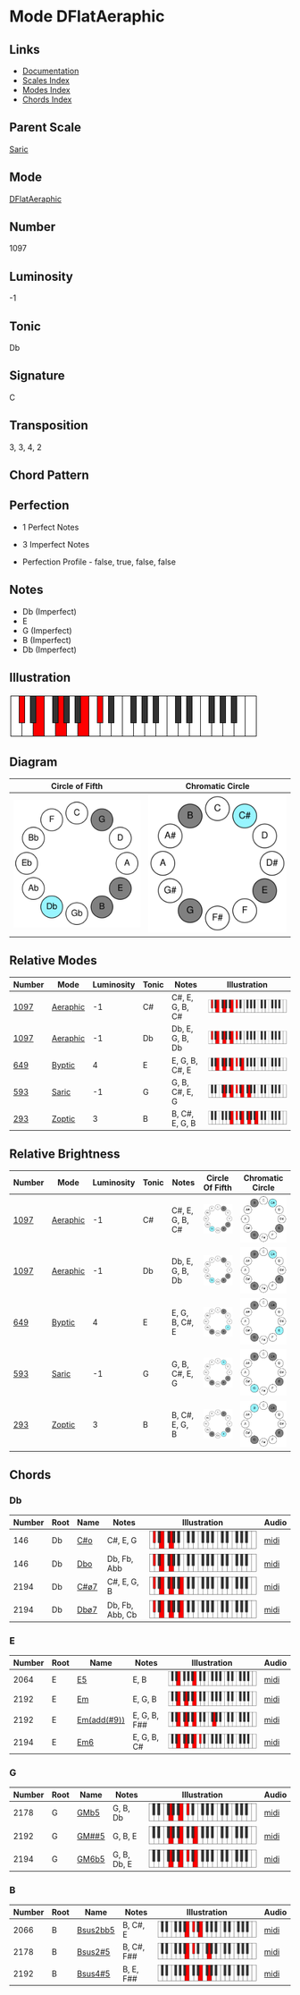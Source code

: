 # Mode DFlatAeraphic

## Links

- [Documentation](README.md)
- [Scales Index](Scales.md)
- [Modes Index](Modes.md)
- [Chords Index](Chords.md)

## Parent Scale

[Saric](ScaleSaric.md)

## Mode

[DFlatAeraphic](ModeDFlatAeraphic.md)

## Number

1097

## Luminosity

-1

## Tonic

Db

## Signature

C

## Transposition

3, 3, 4, 2

## Chord Pattern



## Perfection

 - 1 Perfect Notes

 - 3 Imperfect Notes

 - Perfection Profile - false, true, false, false

## Notes

- Db (Imperfect)
- E
- G (Imperfect)
- B (Imperfect)
- Db (Imperfect)

## Illustration

![DFlatAeraphic](ModeDFlatAeraphic.png)

## Diagram

| Circle of Fifth | Chromatic Circle |
|-----------------|------------------|
| ![DFlatAeraphic](CircleOfFifthModeDFlatAeraphic.svg) | ![DFlatAeraphic](ChromaticCircleModeDFlatAeraphic.svg) |
## Relative Modes

| Number | Mode | Luminosity | Tonic | Notes | Illustration |
|--------|------|------------|-------|-------|--------------|
| [1097](https://ianring.com/musictheory/scales/1097) | [Aeraphic](ModeAeraphic.md) | -1 | C# | C#, E, G, B, C# | ![CSharpAeraphic](ModeCSharpAeraphic.png) |
| [1097](https://ianring.com/musictheory/scales/1097) | [Aeraphic](ModeAeraphic.md) | -1 | Db | Db, E, G, B, Db | ![DFlatAeraphic](ModeDFlatAeraphic.png) |
| [649](https://ianring.com/musictheory/scales/649) | [Byptic](ModeByptic.md) | 4 | E | E, G, B, C#, E | ![ENaturalByptic](ModeENaturalByptic.png) |
| [593](https://ianring.com/musictheory/scales/593) | [Saric](ModeSaric.md) | -1 | G | G, B, C#, E, G | ![GNaturalSaric](ModeGNaturalSaric.png) |
| [293](https://ianring.com/musictheory/scales/293) | [Zoptic](ModeZoptic.md) | 3 | B | B, C#, E, G, B | ![BNaturalZoptic](ModeBNaturalZoptic.png) |
## Relative Brightness

| Number | Mode | Luminosity | Tonic | Notes | Circle Of Fifth | Chromatic Circle |
|--------|------|------------|-------|-------|-----------------|------------------|
| [1097](https://ianring.com/musictheory/scales/1097) | [Aeraphic](ModeAeraphic.md) | -1 | C# | C#, E, G, B, C# | ![CSharpAeraphic](CircleOfFifthModeCSharpAeraphic.svg) | ![CSharpAeraphic](ChromaticCircleModeCSharpAeraphic.svg) |
| [1097](https://ianring.com/musictheory/scales/1097) | [Aeraphic](ModeAeraphic.md) | -1 | Db | Db, E, G, B, Db | ![DFlatAeraphic](CircleOfFifthModeDFlatAeraphic.svg) | ![DFlatAeraphic](ChromaticCircleModeDFlatAeraphic.svg) |
| [649](https://ianring.com/musictheory/scales/649) | [Byptic](ModeByptic.md) | 4 | E | E, G, B, C#, E | ![ENaturalByptic](CircleOfFifthModeENaturalByptic.svg) | ![ENaturalByptic](ChromaticCircleModeENaturalByptic.svg) |
| [593](https://ianring.com/musictheory/scales/593) | [Saric](ModeSaric.md) | -1 | G | G, B, C#, E, G | ![GNaturalSaric](CircleOfFifthModeGNaturalSaric.svg) | ![GNaturalSaric](ChromaticCircleModeGNaturalSaric.svg) |
| [293](https://ianring.com/musictheory/scales/293) | [Zoptic](ModeZoptic.md) | 3 | B | B, C#, E, G, B | ![BNaturalZoptic](CircleOfFifthModeBNaturalZoptic.svg) | ![BNaturalZoptic](ChromaticCircleModeBNaturalZoptic.svg) |

## Chords

### Db

| Number | Root | Name | Notes | Illustration | Audio |
|--------|------|------|-------|--------------|-------|
| 146 | Db | [C#o](ChordCSharpDiminished.md) | C#, E, G | ![C#o](ChordCSharpDiminishedRootPosition.png) | [midi](ChordCSharpDiminishedRootPosition.mid) |
| 146 | Db | [Dbo](ChordDFlatDiminished.md) | Db, Fb, Abb | ![Dbo](ChordDFlatDiminishedRootPosition.png) | [midi](ChordDFlatDiminishedRootPosition.mid) |
| 2194 | Db | [C#ø7](ChordCSharpHalfDiminishedSeventh.md) | C#, E, G, B | ![C#ø7](ChordCSharpHalfDiminishedSeventhRootPosition.png) | [midi](ChordCSharpHalfDiminishedSeventhRootPosition.mid) |
| 2194 | Db | [Dbø7](ChordDFlatHalfDiminishedSeventh.md) | Db, Fb, Abb, Cb | ![Dbø7](ChordDFlatHalfDiminishedSeventhRootPosition.png) | [midi](ChordDFlatHalfDiminishedSeventhRootPosition.mid) |

### E

| Number | Root | Name | Notes | Illustration | Audio |
|--------|------|------|-------|--------------|-------|
| 2064 | E | [E5](ChordENaturalPowerChord.md) | E, B | ![E5](ChordENaturalPowerChordRootPosition.png) | [midi](ChordENaturalPowerChordRootPosition.mid) |
| 2192 | E | [Em](ChordENaturalMinor.md) | E, G, B | ![Em](ChordENaturalMinorRootPosition.png) | [midi](ChordENaturalMinorRootPosition.mid) |
| 2192 | E | [Em(add(#9))](ChordENaturalMinorAddSharpNinth.md) | E, G, B, F## | ![Em(add(#9))](ChordENaturalMinorAddSharpNinthRootPosition.png) | [midi](ChordENaturalMinorAddSharpNinthRootPosition.mid) |
| 2194 | E | [Em6](ChordENaturalMinorSixth.md) | E, G, B, C# | ![Em6](ChordENaturalMinorSixthRootPosition.png) | [midi](ChordENaturalMinorSixthRootPosition.mid) |

### G

| Number | Root | Name | Notes | Illustration | Audio |
|--------|------|------|-------|--------------|-------|
| 2178 | G | [GMb5](ChordGNaturalMajorFlatFifth.md) | G, B, Db | ![GMb5](ChordGNaturalMajorFlatFifthRootPosition.png) | [midi](ChordGNaturalMajorFlatFifthRootPosition.mid) |
| 2192 | G | [GM##5](ChordGNaturalMajorDoubleSharpFifth.md) | G, B, E | ![GM##5](ChordGNaturalMajorDoubleSharpFifthRootPosition.png) | [midi](ChordGNaturalMajorDoubleSharpFifthRootPosition.mid) |
| 2194 | G | [GM6b5](ChordGNaturalMajorSixthFlatFifth.md) | G, B, Db, E | ![GM6b5](ChordGNaturalMajorSixthFlatFifthRootPosition.png) | [midi](ChordGNaturalMajorSixthFlatFifthRootPosition.mid) |

### B

| Number | Root | Name | Notes | Illustration | Audio |
|--------|------|------|-------|--------------|-------|
| 2066 | B | [Bsus2bb5](ChordBNaturalSuspendedSecondDoubleFlatFifth.md) | B, C#, E | ![Bsus2bb5](ChordBNaturalSuspendedSecondDoubleFlatFifthRootPosition.png) | [midi](ChordBNaturalSuspendedSecondDoubleFlatFifthRootPosition.mid) |
| 2178 | B | [Bsus2#5](ChordBNaturalSuspendedSecondSharpFifth.md) | B, C#, F## | ![Bsus2#5](ChordBNaturalSuspendedSecondSharpFifthRootPosition.png) | [midi](ChordBNaturalSuspendedSecondSharpFifthRootPosition.mid) |
| 2192 | B | [Bsus4#5](ChordBNaturalSuspendedFourthSharpFifth.md) | B, E, F## | ![Bsus4#5](ChordBNaturalSuspendedFourthSharpFifthRootPosition.png) | [midi](ChordBNaturalSuspendedFourthSharpFifthRootPosition.mid) |

